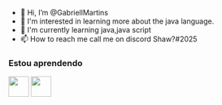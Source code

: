 - 👋 Hi, I’m @GabriellMartins
- 👀 I'm interested in learning more about the java language.
- 🌱 I'm currently learning java,java script
- 📫 How to reach me call me on discord Shaw?#2025

### Estou aprendendo

<img src="https://cdn.jsdelivr.net/gh/devicons/devicon/icons/java/java-original.svg" width="40" height="40"/> <img src="https://cdn.jsdelivr.net/gh/devicons/devicon/icons/linux/linux-original.svg" width="40" height="40"/>


